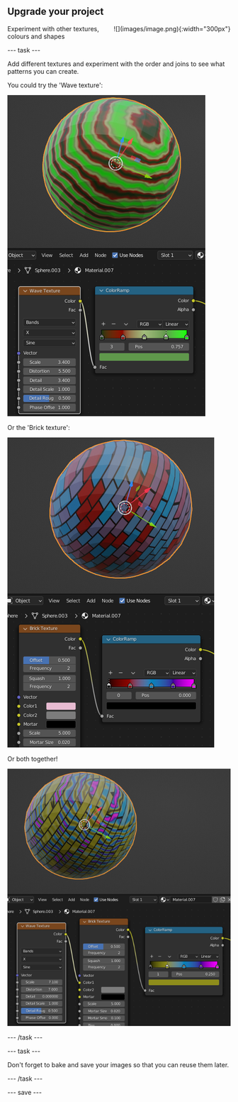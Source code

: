 ## Upgrade your project

<div style="display: flex; flex-wrap: wrap">
<div style="flex-basis: 200px; flex-grow: 1; margin-right: 15px;">
Experiment with other textures, colours and shapes
</div>
<div>
![](images/image.png){:width="300px"}
</div>
</div>

--- task ---

Add different textures and experiment with the order and joins to see what patterns you can create.

You could try the 'Wave texture':

![A 3D sphere with colourful ColorRamp and Wave texture boxes.](images/wave-texture.png)

Or the 'Brick texture':

![A 3D sphere with colourful ColorRamp and Brick texture boxes.](images/brick-texture.png)

Or both together!

![A 3D sphere with colourful ColorRamp and both Wave and Brick texture boxes.](images/both-textures.png)

--- /task ---

--- task ---

Don't forget to bake and save your images so that you can reuse them later.

--- /task ---

--- save ---